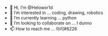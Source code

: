 - 👋 Hi, I’m @Helowor1d
- 👀 I’m interested in ... coding, drawing, robotics
- 🌱 I’m currently learning ... python
- 💞️ I’m looking to collaborate on ... I dunno
- 📫 How to reach me ... 아리#6226

<!---
Helowor1d/Helowor1d is a ✨ special ✨ repository because its `README.md` (this file) appears on your GitHub profile.
You can click the Preview link to take a look at your changes.
--->
